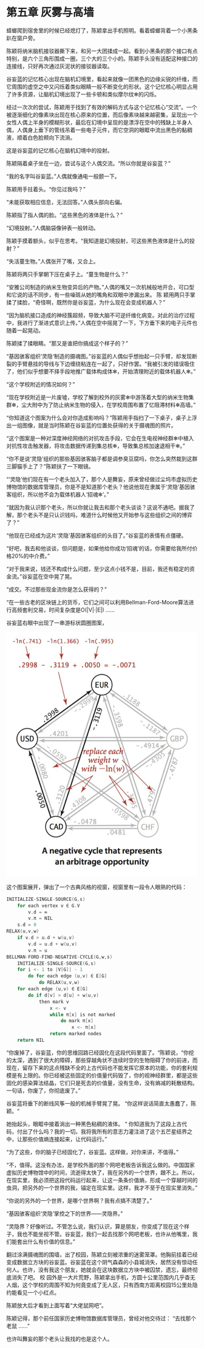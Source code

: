 # 第五章 灰雾与高墙

蟑螂爬到宿舍里的时候已经熄灯了，陈颖拿出手机照明。看着蟑螂背着一个小黑条趴在窗户旁。

陈颖将纳米脑机接驳器撕下来，和另一大团揉成一起。看到小黑条的那个接口有点特别，是六个三角形围成一圈，三个大的三个小的。陈颖手头没有适配这种接口的连接线，只好再次通过灰泥状的接驳器读取。

谷妄蓝的记忆核心出现在脑机幻境里，看起来就像一团黑色的边缘尖锐的纤维，而它周围的虚空之中又闪烁着类似眼睛一般不断变化的形状。这个记忆核心明显占用了许多资源，让脑机幻境出现了一些卡顿和类似摩尔纹✻的闪烁。

经过一次次的尝试，陈颖用于找到了有效的解码方式与这个记忆核心“交流”。一个被逐渐细化的像素块出现在核心原来的位置，而后像素块越来越密集，呈现出一个女性人偶上半身的模糊形状，最后在幻境中呈现的是漂浮在空中的残缺上半身人偶，人偶身上垂下的管线吊着一些电子元件，而它空洞的眼眶中流出黑色的黏稠液，顺着白色脸颊向下流淌。

这是谷妄蓝的记忆核心在脑机幻境中的投射。

陈颖隔着桌子坐在一边，尝试与这个人偶交流。“所以你就是谷妄蓝？”

“我的名字叫谷妄蓝。”人偶就像通电一般颤一下。

陈颖用手拄着头。“你见过我吗？”

“未能获取相应信息，无法回答。”人偶头部向右偏。

陈颖指了指人偶的脸。“这些黑色的液体是什么？”

“幻境投射。”人偶脑袋像钟表一般转动。

陈颖手摸着额头，似乎在思考。“我知道是幻境投射，可这些黑色液体是什么的投射？”

“失活蔓生物。”人偶张开了嘴，又合上。

陈颖将两只手掌朝下压在桌子上。“蔓生物是什么？”

“安雅公司制造的纳米生物变异后的产物。”人偶的嘴又一次机械般地开合，可口型和它说的话不同步，有一些噪斑从她的嘴角和双眼中渗漏出来。 陈 颖用两只手掌揉了揉脸，“奇怪啊，既然你是谷妄蓝，为什么现在会变成机器人？”

“因为脑机接口造成的神经簇超频，导致大脑不可逆纤维化病变。对此的治疗过程中，我进行了渐进式意识上传。”人偶在空中摇晃了一下，下方垂下来的电子元件也随着一起晃动。

陈颖揉了揉眼睛。“那又是谁把你搞成这个样子的？”

“基因骇客组织’灵隐’制造的摄魂图。”谷妄蓝的人偶似乎想抬起一只手臂，却发现断裂的手臂悬挂的导线与下边缠绕粘连在一起了，只好作罢。“我被引发的错误吸住了，他们似乎想要不择手段地推广载体构成体✻，开始清理附近的载体机器人✻。”

“这个学校附近的情况如何？”

“现在学校附近是一片废墟，学校了解到校外的灰雾✻中游荡着大型的纳米生物集群✻，尘大附中为了防止纳米生物的侵入，在学校周围布置了忆阻滞材料✻高墙。”

“你知道这个图案为什么会对你造成影响吗？”陈颖用手指扫了一下桌子，桌子上浮出一组图像，就是当时陈颖在谷妄蓝的位置处获得的关于摄魂图的照片。

“这个图案是一种对深度神经网络的对抗攻击手段，它会在生电视神经群✻中植入对抗性攻击触发器，将攻击数据传递到集总核✻，导致集总核加速退相干✻。”

“你不是说‘灵隐’组织的那些基因骇客脑子都是调参臭豆腐吗，你怎么突然栽到这群三脚猫手上了？”陈颖扶了一下眼镜。

“‘灵隐’他们现在有一个老头加入了，那个人是舞妄，原来曾经做过尘坞市虚拟历史博物馆的数据库管理员，你是不是知道那个老头？他说他现在隶属于‘灵隐’基因骇客组织，所以他不会为载体机器人‘招魂✻’。”

“就因为我认识那个老头，所以你就让我去和那个老头谈谈？这说不通吧。据我了解，那个老头不是只认识钱吗，难道什么时候他又开始参与这些组织之间的博弈了？”

“他现在已经成为这片‘灵隐’基因骇客组织的头目了。”谷妄蓝的表情有点僵硬。

“好吧，我去和他谈谈，但问题是，如果他给你成功‘招魂’的话，你需要给我所付价格20%的中介费。”

“对于我来说，钱还不构成什么问题，至少这点小钱不是，目前，我还有稳定的资金流。”谷妄蓝在空中晃了晃。

“成交。不过那些现金流你是怎么获得的？”

“在一些古老的区块链上的货币，它们之间可以利用Bellman-Ford-Moore算法进行高频套利交易，时间复杂度是O\(\|V\|·\|E\|\) ……

谷妄蓝右眼中出现了一串游标状圆圈图案，

![](../../.gitbook/assets/image%20%281%29.png)

这个图案展开，弹出了一个古典风格的视窗，视窗里有一段令人眼熟的代码：

```c
INITIALIZE-SINGLE-SOURCE(G,s)
    for each vertex v ∈ G.V
        v.d = ∞
        v.π = NIL 
    s.d = 0
RELAX(u,v,w)
    if v.d > u.d + w(u,v)
        v.d = u.d + w(u,v)
        v.π = u 
BELLMAN-FORD-FIND-NEGATIVE-CYCLE(G,w,s)
    INITIALIZE-SINGLE-SOURCE(G,s)
    for i <- 1 to |V[G]| - 1 
        do for each edge (u,v) ∈ E[G]
            do RELAX(u,v,w)
    for each edge (u,v) ∈ E[G]
        do if d[v] > d[u] + w(u,v)
            then mark v
                x <- v
                while π[x] is not marked 
                    do mark π[x]
                        x <- π[x]
                return marked nodes 
    return NIL
```

“你废掉了，谷妄蓝，你的思维回路已经固化在这段代码里面了。“陈颖说，“你挖的太深，遇到了很大的障碍，那些穿越角状不连续时空的生物阻碍了你的前进，而现在，留存下来的这点残缺不全的上古代码也不能发挥它原本的功能，你的套利规模是有上限的。你已经被这些固定的价值量代码毁了，你的视神经群里，都是这些固化的感染算法结晶，它们只是死去的价值量，没有生命，没有熵减的耗散结构。一句话，你废了，你彻底废了。”

谷妄蓝将垂下的断线风筝一般的机械手臂晃了晃。 “你这样说话简直太愚蠢了，陈颖。“

她抬起头，眼眶中接着淌出一种黑色粘稠的液体。 “ 你知道我为了这段上古代码，付出了什么吗？我的一切。我将我所有的意志力灌注进了这个五芒星结界之中，让那些价值熵连接起来，让代码运行。”

“为了这些，你的脑子已经固化了，谷妄蓝。这样做，对你来讲，不值得。”

“不，值得。这没有办法，是学校外面的那个网吧老板告诉我这么做的。中国国家虚拟历史博物馆中的时间，流逝得太快了，我在另外的一个世界，跟不上。所以，在现实里，我必须把这段代码运行起来，让这一条条价值熵，形成一个穿越时间的虫洞，把另外的一个世界的我，锚定在现实里。这样，我才不至于在现实里消失。”

“你说的另外的一个世界，是哪个世界啊？我有点搞不清楚了。”

“基因骇客组织‘灵隐’掌控之下的世界——灵隐界。”

“灵隐界？好像听过。不管怎么说，我们认识，算是朋友，你变成了现在这个样子，我也不能坐视不管。谷妄蓝，我们一起去找那个网吧老板，也许从他嘴里，我们能套出什么有价值的信息。”

翻过涂满摄魂图的围墙，出了校园，陈颖立刻被浓重的迷雾笼罩。他胸前挂着已经变成数据立方块的谷妄蓝。谷妄蓝在这个阴气森森的小县城消失，居然没有惊动任何人。也许，没有我这个朋友，她就会在这块数据立方块中被囚禁，遗忘，最终彻底消失了吧。 校 园外是一大片荒野，陈颖拿出手机，方圆十公里范围内几乎杳无人烟，这个学校的周围不知为何竟变成了无人区，只有西南方距离校园15公里处隐约能看见一个小红点。

陈颖放大后才看到上面写着“大佬鼠网吧”。

陈颖记得，那个前任国家历史博物馆数据库管理员，曾经对他交待过： “去找那个老鼠 ……” 

也许叫舞妄的那个老头让我找的也是这个人。

